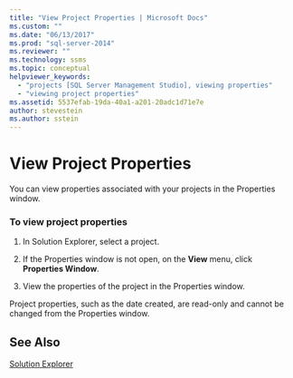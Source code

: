 ```yaml
---
title: "View Project Properties | Microsoft Docs"
ms.custom: ""
ms.date: "06/13/2017"
ms.prod: "sql-server-2014"
ms.reviewer: ""
ms.technology: ssms
ms.topic: conceptual
helpviewer_keywords: 
  - "projects [SQL Server Management Studio], viewing properties"
  - "viewing project properties"
ms.assetid: 5537efab-19da-40a1-a201-20adc1d71e7e
author: stevestein
ms.author: sstein
---
```

# View Project Properties
  You can view properties associated with your projects in the Properties window.  
  
### To view project properties  
  
1.  In Solution Explorer, select a project.  
  
2.  If the Properties window is not open, on the **View** menu, click **Properties Window**.  
  
3.  View the properties of the project in the Properties window.  
  
 Project properties, such as the date created, are read-only and cannot be changed from the Properties window.  
  
## See Also  
 [Solution Explorer](solution-explorer.md)  
  
  
